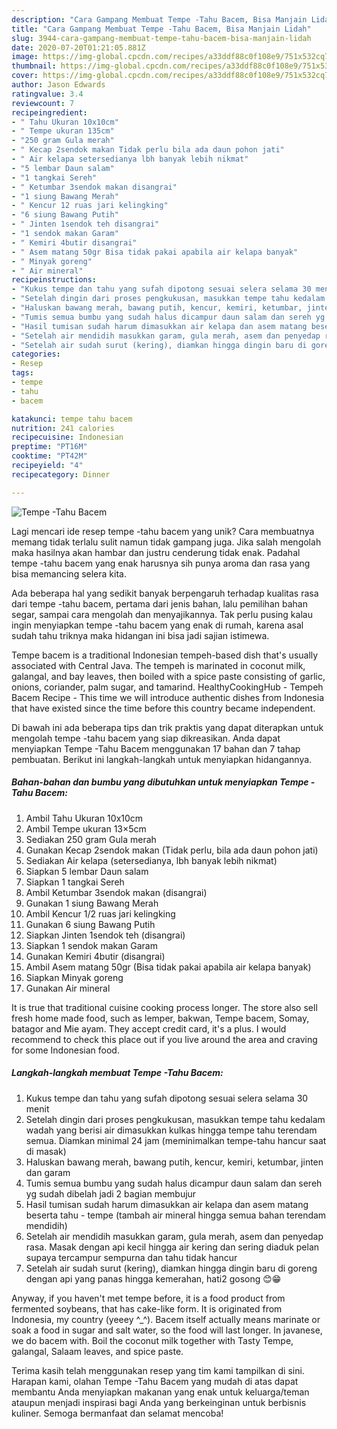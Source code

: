 ```yaml
---
description: "Cara Gampang Membuat Tempe -Tahu Bacem, Bisa Manjain Lidah"
title: "Cara Gampang Membuat Tempe -Tahu Bacem, Bisa Manjain Lidah"
slug: 3944-cara-gampang-membuat-tempe-tahu-bacem-bisa-manjain-lidah
date: 2020-07-20T01:21:05.881Z
image: https://img-global.cpcdn.com/recipes/a33ddf88c0f108e9/751x532cq70/tempe-tahu-bacem-foto-resep-utama.jpg
thumbnail: https://img-global.cpcdn.com/recipes/a33ddf88c0f108e9/751x532cq70/tempe-tahu-bacem-foto-resep-utama.jpg
cover: https://img-global.cpcdn.com/recipes/a33ddf88c0f108e9/751x532cq70/tempe-tahu-bacem-foto-resep-utama.jpg
author: Jason Edwards
ratingvalue: 3.4
reviewcount: 7
recipeingredient:
- " Tahu Ukuran 10x10cm"
- " Tempe ukuran 135cm"
- "250 gram Gula merah"
- " Kecap 2sendok makan Tidak perlu bila ada daun pohon jati"
- " Air kelapa setersedianya lbh banyak lebih nikmat"
- "5 lembar Daun salam"
- "1 tangkai Sereh"
- " Ketumbar 3sendok makan disangrai"
- "1 siung Bawang Merah"
- " Kencur 12 ruas jari kelingking"
- "6 siung Bawang Putih"
- " Jinten 1sendok teh disangrai"
- "1 sendok makan Garam"
- " Kemiri 4butir disangrai"
- " Asem matang 50gr Bisa tidak pakai apabila air kelapa banyak"
- " Minyak goreng"
- " Air mineral"
recipeinstructions:
- "Kukus tempe dan tahu yang sufah dipotong sesuai selera selama 30 menit"
- "Setelah dingin dari proses pengkukusan, masukkan tempe tahu kedalam wadah yang berisi air dimasukkan kulkas hingga tempe tahu terendam semua. Diamkan minimal 24 jam (meminimalkan tempe-tahu hancur saat di masak)"
- "Haluskan bawang merah, bawang putih, kencur, kemiri, ketumbar, jinten dan garam"
- "Tumis semua bumbu yang sudah halus dicampur daun salam dan sereh yg sudah dibelah jadi 2 bagian membujur"
- "Hasil tumisan sudah harum dimasukkan air kelapa dan asem matang beserta tahu - tempe (tambah air mineral hingga semua bahan terendam mendidih)"
- "Setelah air mendidih masukkan garam, gula merah, asem dan penyedap rasa. Masak dengan api kecil hingga air kering dan sering diaduk pelan supaya tercampur sempurna dan tahu tidak hancur"
- "Setelah air sudah surut (kering), diamkan hingga dingin baru di goreng dengan api yang panas hingga kemerahan, hati2 gosong 😊😁"
categories:
- Resep
tags:
- tempe
- tahu
- bacem

katakunci: tempe tahu bacem 
nutrition: 241 calories
recipecuisine: Indonesian
preptime: "PT16M"
cooktime: "PT42M"
recipeyield: "4"
recipecategory: Dinner

---
```



![Tempe -Tahu Bacem](https://img-global.cpcdn.com/recipes/a33ddf88c0f108e9/751x532cq70/tempe-tahu-bacem-foto-resep-utama.jpg)

Lagi mencari ide resep tempe -tahu bacem yang unik? Cara membuatnya memang tidak terlalu sulit namun tidak gampang juga. Jika salah mengolah maka hasilnya akan hambar dan justru cenderung tidak enak. Padahal tempe -tahu bacem yang enak harusnya sih punya aroma dan rasa yang bisa memancing selera kita.

Ada beberapa hal yang sedikit banyak berpengaruh terhadap kualitas rasa dari tempe -tahu bacem, pertama dari jenis bahan, lalu pemilihan bahan segar, sampai cara mengolah dan menyajikannya. Tak perlu pusing kalau ingin menyiapkan tempe -tahu bacem yang enak di rumah, karena asal sudah tahu triknya maka hidangan ini bisa jadi sajian istimewa.

Tempe bacem is a traditional Indonesian tempeh-based dish that&#39;s usually associated with Central Java. The tempeh is marinated in coconut milk, galangal, and bay leaves, then boiled with a spice paste consisting of garlic, onions, coriander, palm sugar, and tamarind. HealthyCookingHub - Tempeh Bacem Recipe - This time we will introduce authentic dishes from Indonesia that have existed since the time before this country became independent.


Di bawah ini ada beberapa tips dan trik praktis yang dapat diterapkan untuk mengolah tempe -tahu bacem yang siap dikreasikan. Anda dapat menyiapkan Tempe -Tahu Bacem menggunakan 17 bahan dan 7 tahap pembuatan. Berikut ini langkah-langkah untuk menyiapkan hidangannya.

<!--inarticleads1-->

##### Bahan-bahan dan bumbu yang dibutuhkan untuk menyiapkan Tempe -Tahu Bacem:

1. Ambil  Tahu Ukuran 10x10cm
1. Ambil  Tempe ukuran 13×5cm
1. Sediakan 250 gram Gula merah
1. Gunakan  Kecap 2sendok makan (Tidak perlu, bila ada daun pohon jati)
1. Sediakan  Air kelapa (setersedianya, lbh banyak lebih nikmat)
1. Siapkan 5 lembar Daun salam
1. Siapkan 1 tangkai Sereh
1. Ambil  Ketumbar 3sendok makan (disangrai)
1. Gunakan 1 siung Bawang Merah
1. Ambil  Kencur 1/2 ruas jari kelingking
1. Gunakan 6 siung Bawang Putih
1. Siapkan  Jinten 1sendok teh (disangrai)
1. Siapkan 1 sendok makan Garam
1. Gunakan  Kemiri 4butir (disangrai)
1. Ambil  Asem matang 50gr (Bisa tidak pakai apabila air kelapa banyak)
1. Siapkan  Minyak goreng
1. Gunakan  Air mineral


It is true that traditional cuisine cooking process longer. The store also sell fresh home made food, such as lemper, bakwan, Tempe bacem, Somay, batagor and Mie ayam. They accept credit card, it&#39;s a plus. I would recommend to check this place out if you live around the area and craving for some Indonesian food. 

<!--inarticleads2-->

##### Langkah-langkah membuat Tempe -Tahu Bacem:

1. Kukus tempe dan tahu yang sufah dipotong sesuai selera selama 30 menit
1. Setelah dingin dari proses pengkukusan, masukkan tempe tahu kedalam wadah yang berisi air dimasukkan kulkas hingga tempe tahu terendam semua. Diamkan minimal 24 jam (meminimalkan tempe-tahu hancur saat di masak)
1. Haluskan bawang merah, bawang putih, kencur, kemiri, ketumbar, jinten dan garam
1. Tumis semua bumbu yang sudah halus dicampur daun salam dan sereh yg sudah dibelah jadi 2 bagian membujur
1. Hasil tumisan sudah harum dimasukkan air kelapa dan asem matang beserta tahu - tempe (tambah air mineral hingga semua bahan terendam mendidih)
1. Setelah air mendidih masukkan garam, gula merah, asem dan penyedap rasa. Masak dengan api kecil hingga air kering dan sering diaduk pelan supaya tercampur sempurna dan tahu tidak hancur
1. Setelah air sudah surut (kering), diamkan hingga dingin baru di goreng dengan api yang panas hingga kemerahan, hati2 gosong 😊😁


Anyway, if you haven&#39;t met tempe before, it is a food product from fermented soybeans, that has cake-like form. It is originated from Indonesia, my country (yeeey ^_^). Bacem itself actually means marinate or soak a food in sugar and salt water, so the food will last longer. In javanese, we do bacem with. Boil the coconut milk together with Tasty Tempe, galangal, Salaam leaves, and spice paste. 

Terima kasih telah menggunakan resep yang tim kami tampilkan di sini. Harapan kami, olahan Tempe -Tahu Bacem yang mudah di atas dapat membantu Anda menyiapkan makanan yang enak untuk keluarga/teman ataupun menjadi inspirasi bagi Anda yang berkeinginan untuk berbisnis kuliner. Semoga bermanfaat dan selamat mencoba!
